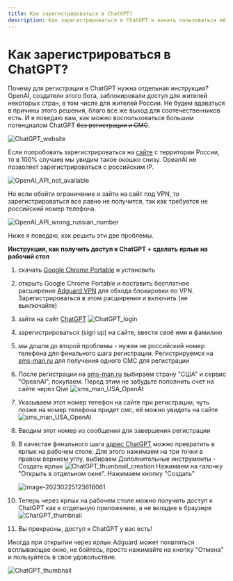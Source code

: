```yaml
---
title: Как зарегистрироваться в ChatGPT?
description: Как зарегистрироваться в ChatGPT и начать пользоваться её благами? Вы обратились по адресу - это страница с инструкцией
---
```

# Как зарегистрироваться в ChatGPT?

Почему для регистрации в ChatGPT нужна отдельная инструкция? OpenAI, создатели этого бота, заблокировали доступ для жителей некоторых стран, в том числе для жителей России. Не будем вдаваться в причины этого решения, благо все же выход для соотечественников есть. И я поведаю вам, как можно воспользоваться большим потенциалом ChatGPT ~~без регистрации и СМС~~.

![ChatGPT_website](/chatgpt_manual/images/ChatGPT_registration/ChatGPT_website.png)

Если попробовать зарегистрироваться на [сайте](https://chat.openai.com/chat) с территории России, то в 100% случаев мы увидим такое окошко снизу. OpeanAI не позволяет зарегистрироваться с российским IP.

![OpenAI_API_not_available](/chatgpt_manual/images/ChatGPT_registration/OpenAI_API_not_available.png)

Но если обойти ограничение и зайти на сайт под VPN, то зарегистрироваться все равно не получится, так как требуется не российский номер телефона.

![OpenAI_API_wrong_russian_number](/chatgpt_manual/images/ChatGPT_registration/OpenAI_API_wrong_russian_number.png)

Ниже я поведаю, как решить эти две проблемы.

**Инструкция, как получить доступ к ChatGPT + сделать ярлык на рабочий стол**

1. скачать [Google Chrome Portable](https://portableapps.com/apps/internet/google_chrome_portable) и установить

2. открыть Google Chrome Portable и поставить бесплатное расширение [Adguard VPN](https://play.google.com/store/apps/details?id=com.adguard.vpn) для обхода блокировки по VPN. Зарегистрироваться в этом расширении и включить (не выключайте)

3. зайти на сайт [ChatGPT](![image-20230225122239680](C:/Users/user/AppData/Roaming/Typora/typora-user-images/image-20230225122239680.png))
   ![ChatGPT_login](/chatgpt_manual/images/ChatGPT_registration/ChatGPT_login.png)

4. зарегистрироваться (sign up) на сайте, ввести своё имя и фамилию

5. мы дошли до второй проблемы - нужен не российский номер телефона для финального шага регистрации. Регистрируемся на [sms-man.ru](https://sms-man.ru/) для получения одного  СМС для регистрации

6. После регистрации на [sms-man.ru](https://sms-man.ru/) выбираем страну "США" и сервис "OpeanAI", покупаем. Перед этим не забудьте пополнить счет на сайте через Qiwi
   ![sms_man_USA_OpenAI](/chatgpt_manual/images/ChatGPT_registration/sms_man_USA_OpenAI.png)

7. Указываем этот номер телефон на сайте при регистрации, чуть позже на номер телефона придет смс, её можно увидеть на сайте
   ![sms_man_USA_OpenAI](/chatgpt_manual/images/ChatGPT_registration/sms_man_USA_OpenAI_SMS.png)

8. Вводим этот номер из сообщения для завершения регистрации

9. В качестве финального шага [адрес ChatGPT](https://chat.openai.com/chat) можно превратить в ярлык на рабочем столе. Для этого нажимаем на три точки в правом верхнем углу, выбираем Дополнительные инструменты - Создать ярлык
   ![ChatGPT_thumbnail_creation](/chatgpt_manual/images/ChatGPT_registration/ChatGPT_thumbnail_creation.png)
   Нажимаем на галочку "Открыть в отдельном окне". Нажимаем кнопку "Создать"

   ![image-20230225123616061](/chatgpt_manual/images/ChatGPT_registration/ChatGPT_thumbnail_creation_2.png)
   
10. Теперь через ярлык на рабочем столе можно получить доступ к ChatGPT как к отдельную приложению, а не вкладке в браузере
    ![ChatGPT_thumbnail](/chatgpt_manual/images/ChatGPT_registration/ChatGPT_thumbnail.png)

11. Вы прекрасны, доступ к ChatGPT у вас есть!

Иногда при открытии через ярлык Adguard может появляться всплывающее окно, не бойтесь, просто нажимайте на кнопку "Отмена" и пользуйтесь в свое удовольствие.

![ChatGPT_thumbnail](/chatgpt_manual/images/ChatGPT_registration/adguard_error.png)